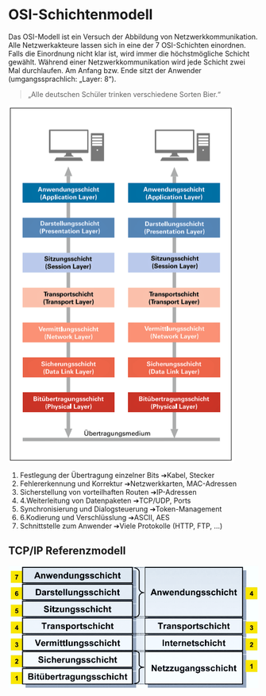 # OSI-Schichtenmodell
Das OSI-Modell ist ein Versuch der Abbildung von Netzwerkkommunikation. Alle Netzwerkakteure lassen sich in eine der 7 OSI-Schichten einordnen. Falls die Einordnung nicht klar ist, wird immer die höchstmögliche Schicht gewählt. Während einer Netzwerkkommunikation wird jede Schicht zwei Mal durchlaufen. Am Anfang bzw. Ende sitzt der Anwender (umgangssprachlich: „Layer: 8“).

> „Alle deutschen Schüler trinken verschiedene Sorten Bier.“

![](../_Medien/OSI_Schichtenmodell.png)

1. Festlegung der Übertragung einzelner Bits 
   ➔Kabel, Stecker 
2. Fehlererkennung und Korrektur 
   ➔Netzwerkkarten, MAC-Adressen 
3. Sicherstellung von vorteilhaften Routen 
   ➔IP-Adressen 
4. 4.Weiterleitung von Datenpaketen 
   ➔TCP/UDP, Ports 
5. Synchronisierung und Dialogsteuerung 
   ➔Token-Management 
6. 6.Kodierung und Verschlüsslung 
   ➔ASCII, AES 
7. Schnittstelle zum Anwender 
   ➔Viele Protokolle (HTTP, FTP, …)

## TCP/IP Referenzmodell
![](../_Medien/TCP_IP_Referenzmodell.png)
